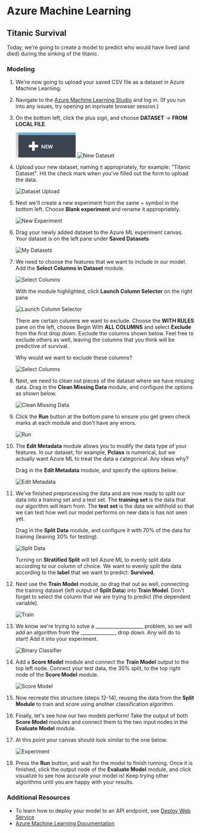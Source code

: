 # Azure Machine Learning

## Titanic Survival

Today, we’re going to create a model to predict who would have lived (and died) during the sinking of the titanic. 

### Modeling

1.  We're now going to upload your saved CSV file as a dataset in Azure Machine Learning.

2.  Navigate to the [Azure Machine Learning Studio](http://studio.azureml.net) and log in.  (If you run into any issues, try opening an inprivate browser session.)

3.  On the bottom left, click the plus sign, and choose **DATASET** -> **FROM LOCAL FILE**.  

    ![New Item](images/new.png)
    ![New Dataset](/images/new-dataset.jpg)

4.  Upload your new dataset, naming it appropriately, for example: "Titanic Dataset".  Hit the check mark when you've filled out the form to upload the data.

    ![Dataset Upload](/images/dataset-upload.JPG)

5.  Next we'll create a new experiment from the same + symbol in the bottom left. Choose **Blank experiment** and rename it appropriately. 

    ![New Experiment](/images/new-experiment.png)

6.  Drag your newly added dataset to the Azure ML experiment canvas.  Your dataset is on the left pane under **Saved Datasets**

    ![My Datasets](/images/my-datasets.png)

7.  We need to choose the features that we want to include in our model.  Add the **Select Columns in Dataset** module.

    ![Select Columns](/images/select-columns.JPG)

    With the module highlighted, click **Launch Column Selector** on the right pane

    ![Launch Column Selector](/images/select-columns-options.JPG)

    There are certain columns we want to exclude.  Choose the **WITH RULES** pane on the left, choose Begin With **ALL COLUMNS** and select **Exclude** from the first drop down.  Exclude the columns shown below.  Feel free to exclude others as well, leaving the columns that you think will be predictive of survival.

    Why would we want to exclude these columns?

    ![Select Columns](/images/exclude-columns.JPG)

8.  Next, we need to clean out pieces of the dataset where we have missing data.  Drag in the **Clean Missing Data** module, and configure the options as shown below.

    ![Clean Missing Data](/images/clean-data.JPG)

9.  Click the **Run** button at the bottom pane to ensure you get green check marks at each module and don't have any errors.

    ![Run](/images/run.JPG)

10.  The **Edit Metadata** module allows you to modify the data type of your features.  In our dataset, for example, **Pclass** is numerical, but we actually want Azure ML to treat the data a categorical.  Any ideas why?

     Drag in the **Edit Metadata** module, and specify the options below.

     ![Edit Metadata](/images/edit-metadata.JPG)

11.  We've finished preprocessing the data and are now ready to split our data into a training set and a test set.  The **training set** is the data that our algorithm will learn from.  The **test set** is the data we withhold so that we can test how well our model performs on new data is has not seen yet.

     Drag in the **Split Data** module, and configure it with 70% of the data for training (leaving 30% for testing).

     ![Split Data](/images/split.JPG)

     Turning on **Stratified Split** will tell Azure ML to evenly split data according to our column of choice.  We want to evenly split the data according to the **label** that we want to predict: **Survived**.  

12.  Next use the **Train Model** module, so drag that out as well, connecting the training dataset (left output of **Split Data**) into **Train Model**. Don't forget to select the column that we are trying to predict (the dependent variable).

     ![Train](/images/train.JPG)

13.  We know we're trying to solve a ____________________ problem, so we will add an algorithm from the _______________ drop down. Any will do to start!  Add it into your experiment.

     ![Binary Classifier](/images/binary-classification.JPG)

14.  Add a **Score Model** module and connect the **Train Model** output to the top left node. Connect your test data, the 30% split, to the top right node of the **Score Model** module.

     ![Score Model](/images/score.JPG)

15.  Now recreate this structure (steps 12-14), reusing the data from the **Split Module** to train and score using another classification algorithm.

16.  Finally, let's see how our two models perform!  Take the output of both **Score Model** modules and connect them to the two input nodes in the **Evaluate Model** module. 

17.  At this point your canvas should look similar to the one below.

     ![Experiment](/images/experiment.JPG)

18.  Press the **Run** button, and wait for the model to finish running. Once it is finished, click the output node of the **Evaluate Model** module, and click visualize to see how accurate your model is! Keep trying other algorithms until you are happy with your results.  

### Additional Resources

- To learn how to deploy your model to an API endpoint, see [Deploy Web Service](https://docs.microsoft.com/en-us/azure/machine-learning/studio/walkthrough-5-publish-web-service)
- [Azure Machine Learning Documentation](https://docs.microsoft.com/en-us/azure/machine-learning/studio/)
